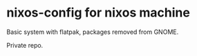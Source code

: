# nixos-config for nixos machine
Basic system with flatpak, packages removed from GNOME.

Private repo.
